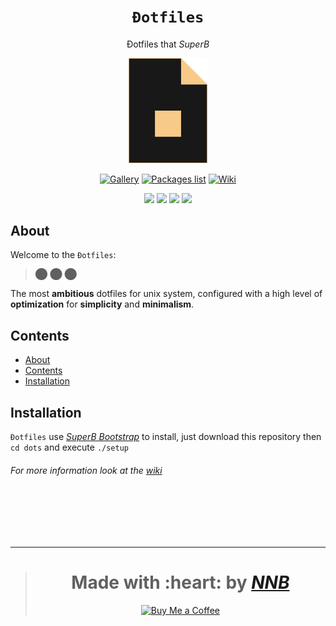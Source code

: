 <h1 align="center"><code>Đotfiles</code></h1>
<p align="center">Đotfiles that <i>SuperB</i></p>
<p align="center"><img width="25%" src="extra/logo.png"></p>
<p align="center"><a href="https://github.com/NNBnh/dots/discussions/7"><img src="https://img.shields.io/badge/gallery%20-%23F7CA88.svg?style=for-the-badge" alt="Gallery"></a> <a href="packageslist"><img src="https://img.shields.io/badge/packages_list%20-%23F7CA88.svg?style=for-the-badge" alt="Packages list"></a> <a href="https://github.com/NNBnh/dots/wiki"><img src="https://img.shields.io/badge/wiki%20-%23F7CA88.svg?style=for-the-badge" alt="Wiki"></a></p>
<p align="center"><img src="https://img.shields.io/github/watchers/NNBnh/dots?labelColor=585858&color=F7CA88&style=flat-square"> <img src="https://img.shields.io/github/stars/NNBnh/dots?labelColor=585858&color=F7CA88&style=flat-square"> <img src="https://img.shields.io/github/forks/NNBnh/dots?labelColor=585858&color=F7CA88&style=flat-square"> <img src="https://img.shields.io/github/issues/NNBnh/dots?labelColor=585858&color=F7CA88&style=flat-square"></p>

## About
Welcome to the `Đotfiles`:

> ⬤ ⬤ ⬤

The most **ambitious** dotfiles for unix system, configured with a high level of **optimization** for **simplicity** and **minimalism**.

## Contents
- [About](#about)
- [Contents](#contents)
- [Installation](#installation)

## Installation

`Đotfiles` use [*SuperB Bootstrap*](https://github.com/NNBnh/superb-bootstrap) to install, just download this repository then `cd dots` and execute `./setup`

###### For more information look at the [wiki](https://github.com/NNBnh/dots/wiki)

<br><br><br><br>

---

> <h1 align="center">Made with :heart: by <a href="https://github.com/NNBnh"><i>NNB</i></a></h1>
>
> <p align="center"><a href="https://www.buymeacoffee.com/nnbnh"><img src="https://img.shields.io/badge/buy_me_a_coffee%20-%23F7CA88.svg?logo=buy-me-a-coffee&logoColor=333333&style=for-the-badge" alt="Buy Me a Coffee"></p>
